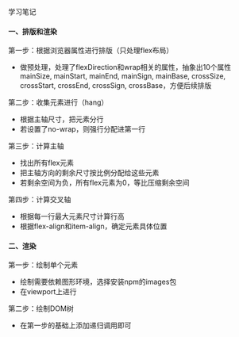 学习笔记
#### 一、排版和渲染
第一步：根据浏览器属性进行排版（只处理flex布局）
  + 做预处理，处理了flexDirection和wrap相关的属性，抽象出10个属性mainSize, mainStart, mainEnd, mainSign, mainBase, crossSize, crossStart, crossEnd, crossSign, crossBase，方便后续排版


第二步：收集元素进行（hang）
  + 根据主轴尺寸，把元素分行
  + 若设置了no-wrap，则强行分配进第一行

第三步：计算主轴
  + 找出所有flex元素
  + 把主轴方向的剩余尺寸按比例分配给这些元素
  + 若剩余空间为负，所有flex元素为0，等比压缩剩余空间

第四步：计算交叉轴
  +  根据每一行最大元素尺寸计算行高
  +  根据flex-align和item-align，确定元素具体位置

#### 二、渲染
第一步：绘制单个元素
  + 绘制需要依赖图形环境，选择安装npm的images包
  + 在viewport上进行

第二步：绘制DOM树
  +  在第一步的基础上添加递归调用即可
